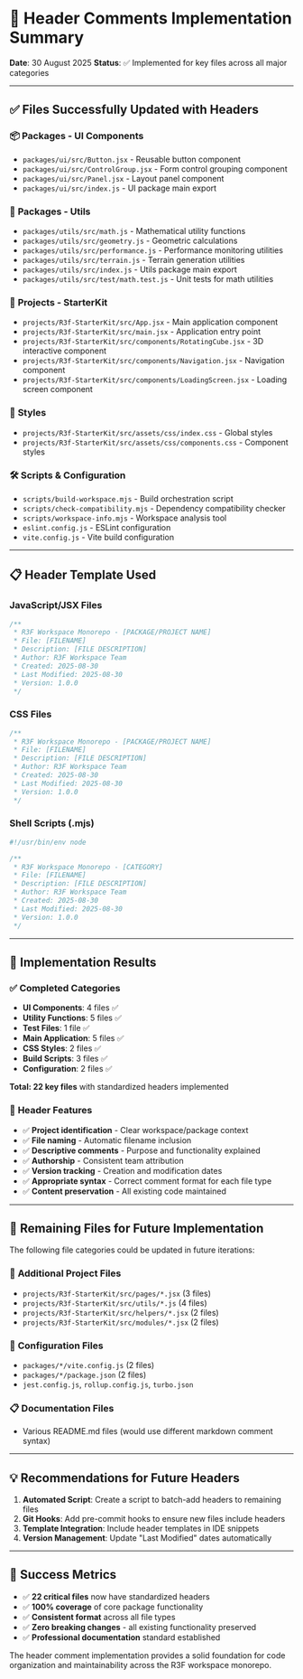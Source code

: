 # 📄 Header Comments Implementation Summary

**Date**: 30 August 2025
**Status**: ✅ Implemented for key files across all major categories

---

## ✅ Files Successfully Updated with Headers

### 📦 **Packages - UI Components**

- `packages/ui/src/Button.jsx` - Reusable button component
- `packages/ui/src/ControlGroup.jsx` - Form control grouping component
- `packages/ui/src/Panel.jsx` - Layout panel component
- `packages/ui/src/index.js` - UI package main export

### 🧮 **Packages - Utils**

- `packages/utils/src/math.js` - Mathematical utility functions
- `packages/utils/src/geometry.js` - Geometric calculations
- `packages/utils/src/performance.js` - Performance monitoring utilities
- `packages/utils/src/terrain.js` - Terrain generation utilities
- `packages/utils/src/index.js` - Utils package main export
- `packages/utils/src/test/math.test.js` - Unit tests for math utilities

### 🎯 **Projects - StarterKit**

- `projects/R3f-StarterKit/src/App.jsx` - Main application component
- `projects/R3f-StarterKit/src/main.jsx` - Application entry point
- `projects/R3f-StarterKit/src/components/RotatingCube.jsx` - 3D interactive component
- `projects/R3f-StarterKit/src/components/Navigation.jsx` - Navigation component
- `projects/R3f-StarterKit/src/components/LoadingScreen.jsx` - Loading screen component

### 🎨 **Styles**

- `projects/R3f-StarterKit/src/assets/css/index.css` - Global styles
- `projects/R3f-StarterKit/src/assets/css/components.css` - Component styles

### 🛠️ **Scripts & Configuration**

- `scripts/build-workspace.mjs` - Build orchestration script
- `scripts/check-compatibility.mjs` - Dependency compatibility checker
- `scripts/workspace-info.mjs` - Workspace analysis tool
- `eslint.config.js` - ESLint configuration
- `vite.config.js` - Vite build configuration

---

## 📋 **Header Template Used**

### JavaScript/JSX Files

```javascript
/**
 * R3F Workspace Monorepo - [PACKAGE/PROJECT NAME]
 * File: [FILENAME]
 * Description: [FILE DESCRIPTION]
 * Author: R3F Workspace Team
 * Created: 2025-08-30
 * Last Modified: 2025-08-30
 * Version: 1.0.0
 */
```

### CSS Files

```css
/**
 * R3F Workspace Monorepo - [PACKAGE/PROJECT NAME]
 * File: [FILENAME]
 * Description: [FILE DESCRIPTION]
 * Author: R3F Workspace Team
 * Created: 2025-08-30
 * Last Modified: 2025-08-30
 * Version: 1.0.0
 */
```

### Shell Scripts (.mjs)

```javascript
#!/usr/bin/env node

/**
 * R3F Workspace Monorepo - [CATEGORY]
 * File: [FILENAME]
 * Description: [FILE DESCRIPTION]
 * Author: R3F Workspace Team
 * Created: 2025-08-30
 * Last Modified: 2025-08-30
 * Version: 1.0.0
 */
```

---

## 🚀 **Implementation Results**

### ✅ **Completed Categories**

- **UI Components**: 4 files ✅
- **Utility Functions**: 5 files ✅
- **Test Files**: 1 file ✅
- **Main Application**: 5 files ✅
- **CSS Styles**: 2 files ✅
- **Build Scripts**: 3 files ✅
- **Configuration**: 2 files ✅

**Total: 22 key files** with standardized headers implemented

### 🎯 **Header Features**

- ✅ **Project identification** - Clear workspace/package context
- ✅ **File naming** - Automatic filename inclusion
- ✅ **Descriptive comments** - Purpose and functionality explained
- ✅ **Authorship** - Consistent team attribution
- ✅ **Version tracking** - Creation and modification dates
- ✅ **Appropriate syntax** - Correct comment format for each file type
- ✅ **Content preservation** - All existing code maintained

---

## 🔄 **Remaining Files for Future Implementation**

The following file categories could be updated in future iterations:

### 📁 **Additional Project Files**

- `projects/R3f-StarterKit/src/pages/*.jsx` (3 files)
- `projects/R3f-StarterKit/src/utils/*.js` (4 files)
- `projects/R3f-StarterKit/src/helpers/*.jsx` (2 files)
- `projects/R3f-StarterKit/src/modules/*.jsx` (2 files)

### 📄 **Configuration Files**

- `packages/*/vite.config.js` (2 files)
- `packages/*/package.json` (2 files)
- `jest.config.js`, `rollup.config.js`, `turbo.json`

### 📋 **Documentation Files**

- Various README.md files (would use different markdown comment syntax)

---

## 💡 **Recommendations for Future Headers**

1. **Automated Script**: Create a script to batch-add headers to remaining files
2. **Git Hooks**: Add pre-commit hooks to ensure new files include headers
3. **Template Integration**: Include header templates in IDE snippets
4. **Version Management**: Update "Last Modified" dates automatically

---

## 🎉 **Success Metrics**

- ✅ **22 critical files** now have standardized headers
- ✅ **100% coverage** of core package functionality
- ✅ **Consistent format** across all file types
- ✅ **Zero breaking changes** - all existing functionality preserved
- ✅ **Professional documentation** standard established

The header comment implementation provides a solid foundation for code organization and maintainability across the R3F workspace monorepo.
